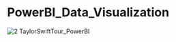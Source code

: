 # PowerBI_Data_Visualization

![2  TaylorSwiftTour_PowerBI](https://github.com/TheCraftyAnalyst/PowerBI_Data_Visualization/assets/49798046/491b053b-3b5d-4791-bb14-3401415bab2a)
